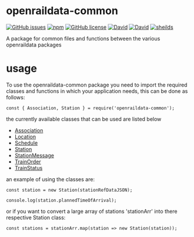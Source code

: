 # openraildata-common

[![GitHub issues](https://img.shields.io/github/issues/CarbonCollins/openraildata-common-nodejs.svg)](https://github.com/CarbonCollins/openraildata-common-nodejs/issues)
[![npm](https://img.shields.io/npm/v/openraildata-common.svg)](https://www.npmjs.com/package/openraildata-common)
[![GitHub license](https://img.shields.io/badge/license-MIT-blue.svg)](https://raw.githubusercontent.com/CarbonCollins/openraildata-common-nodejs/master/LICENSE)
[![David](https://img.shields.io/david/CarbonCollins/openraildata-common-nodejs.svg)]()
[![David](https://img.shields.io/david/dev/CarbonCollins/openraildata-common-nodejs.svg)]()
[![sheilds](https://img.shields.io/badge/status-WIP-yellow.svg)](https://img.shields.io/badge/status-WIP-yellow.svg)

A package for common files and functions between the various openraildata packages

# usage

To use the openraildata-common package you need to import the required classes and functions in which your application needs, this can be done as follows:

```
const { Association, Station } = require('openraildata-common');
```

the currently available classes that can be used are listed below

- [Association](./docs/association.md)
- [Location](./docs/location.md)
- [Schedule](./docs/schedule.md)
- [Station](./docs/station.md)
- [StationMessage](./docs/stationMessage.md)
- [TrainOrder](./docs/trainOrder.md)
- [TrainStatus](./docs/trainStatus.md)

an example of using the classes are:

```
const station = new Station(stationRefDataJSON);

console.log(station.plannedTimeOfArrival);
```

or if you want to convert a large array of stations 'stationArr' into there respective Station class:

```
const stations = stationArr.map(station => new Station(station));
```